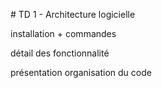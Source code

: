 # TD 1 - Architecture logicielle

installation + commandes 

détail des fonctionnalité 

présentation organisation du code